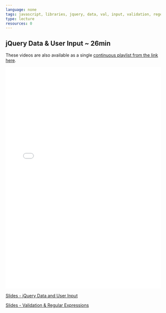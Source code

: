 ```yaml
---
language: none
tags: javascript, libraries, jquery, data, val, input, validation, regex
type: lecture
resources: 0
---
```


## jQuery Data & User Input ~ 26min

These videos are also available as a single [continuous playlist from the link here](https://www.youtube.com/watch?v=lGels5KkTQ0&list=PLj148bJp5wiywkAEReCK_hX9cLCeJRBdb). 

<iframe width="100%" height="720" src="//www.youtube.com/embed/lGels5KkTQ0?list=PLj148bJp5wiywkAEReCK_hX9cLCeJRBdb" frameborder="0" allowfullscreen></iframe>

[Slides - jQuery Data and User Input](https://docs.google.com/presentation/d/1cOCaIWSy-DiX7nBKh5QP7Fp-r2sNsGqUfYG7zvWDNdc/edit?usp=sharing)

[Slides - Validation & Regular Expressions](https://docs.google.com/presentation/d/13w3gW7mH1bnvbEetjMf-JYeP2UUzgv2N-tQm-Hn8Zuo/edit?usp=sharing)
